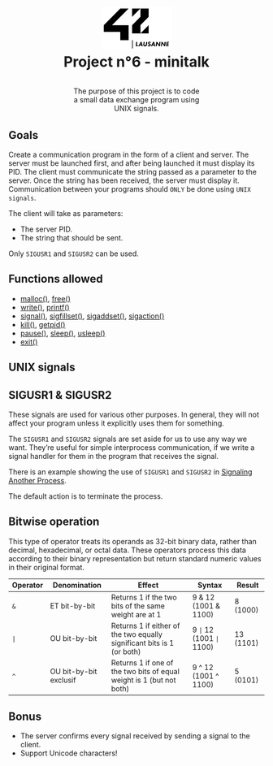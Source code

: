 <h1 align="center">
    <img alt="42Lausanne" title="42Lausanne" src="https://github.com/MarJC5/42/blob/main/42_logo.svg" width="140"> </br>
    Project n°6 - minitalk
    <h4 align="center" style="width: 50%; margin: 2rem auto; font-weight: normal;">
    The purpose of this project is to code a small data exchange program using UNIX signals.
    </h4>
</h1>

## Goals

Create a communication program in the form of a client and server. The server must be launched first, and after being launched it must display its PID. The client must communicate the string passed as a parameter to the server. Once
the string has been received, the server must display it. Communication between your programs should ``ONLY`` be done using ``UNIX signals``.

The client will take as parameters:

- The server PID.
- The string that should be sent.

Only ``SIGUSR1`` and ``SIGUSR2`` can be used.

## Functions allowed

- [malloc()](https://man7.org/linux/man-pages/man3/malloc.3.html), [free()](https://man7.org/linux/man-pages/man1/free.1.html)
- [write()](https://man7.org/linux/man-pages/man2/write.2.html), [printf()](https://man7.org/linux/man-pages/man3/printf.3.html)
- [signal()](https://man7.org/linux/man-pages/man7/signal.7.html), [sigfillset()](https://man7.org/linux/man-pages/man3/sigfillset.3.html), [sigaddset()](https://man7.org/linux/man-pages/man3/sigfillset.3.html), [sigaction()](https://man7.org/linux/man-pages/man2/sigaction.2.html)
- [kill()](https://man7.org/linux/man-pages/man1/kill.1.html), [getpid()](https://man7.org/linux/man-pages/man2/getpid.2.html)
- [pause()](https://man7.org/linux/man-pages/man2/pause.2.html), [sleep()](https://man7.org/linux/man-pages/man3/sleep.3.html), [usleep()](https://man7.org/linux/man-pages/man3/usleep.3.html)
- [exit()](https://man7.org/linux/man-pages/man3/exit.3.html)

## UNIX signals

## SIGUSR1 & SIGUSR2

These signals are used for various other purposes. In general, they will not affect your program unless it explicitly uses them for something.

The ``SIGUSR1`` and ``SIGUSR2`` signals are set aside for us to use any way we want. They’re useful for simple interprocess communication, if we write a signal handler for them in the program that receives the signal.

There is an example showing the use of ``SIGUSR1`` and ``SIGUSR2`` in [Signaling Another Process](https://www.gnu.org/software/libc/manual/html_node/Signaling-Another-Process.html).

The default action is to terminate the process.

## Bitwise operation

This type of operator treats its operands as 32-bit binary data, rather than decimal, hexadecimal, or octal data.
These operators process this data according to their binary representation
but return standard numeric values in their original format.

| Operator | Denomination | Effect | Syntax | Result |
| ----------- | ----------- | ----------- | ----------- | ----------- |
|`&` |	ET bit-by-bit  |	Returns 1 if the two bits of the same weight are at 1 |	9 & 12 (1001 & 1100) |	8 (1000)|
|<code>&#124;</code> |	OU bit-by-bit  |	Returns 1 if either of the two equally significant bits is 1 (or both)  |	9 <code>&#124;</code> 12 (1001 <code>&#124;</code> 1100) |	13 (1101)|
|`^` |	OU bit-by-bit exclusif |	Returns 1 if one of the two bits of equal weight is 1 (but not both)  |	9 ^ 12 (1001 ^ 1100) |	5 (0101)|

## Bonus

- The server confirms every signal received by sending a signal to the client.
- Support Unicode characters!
